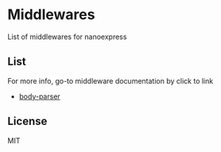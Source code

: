 # Middlewares

List of middlewares for nanoexpress

## List

For more info, go-to middleware documentation by click to link

- [body-parser](./body-parser)

## License

MIT
